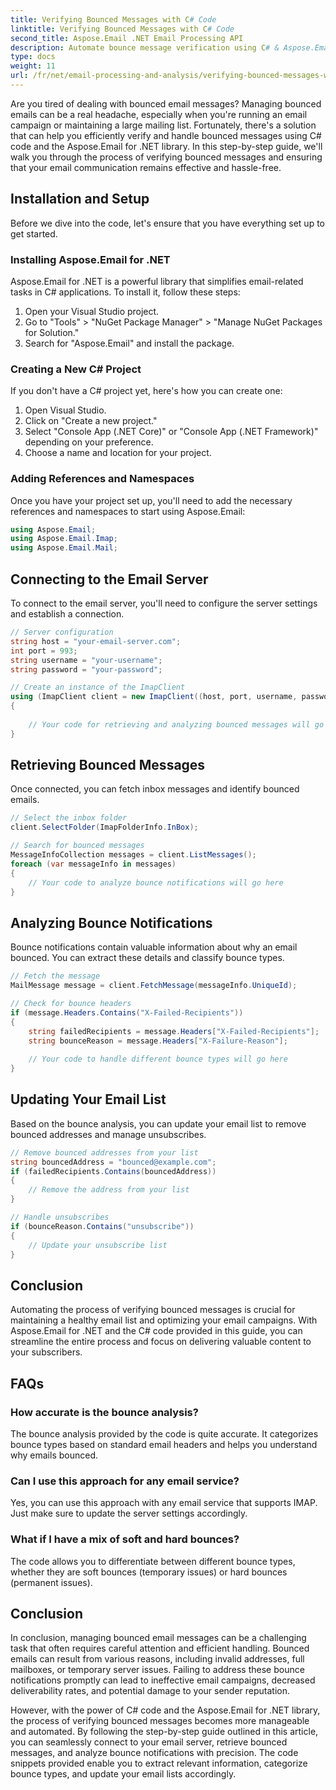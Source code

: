 ```yaml
---
title: Verifying Bounced Messages with C# Code
linktitle: Verifying Bounced Messages with C# Code
second_title: Aspose.Email .NET Email Processing API
description: Automate bounce message verification using C# & Aspose.Email for .NET. Effortlessly manage email lists & enhance campaign effectiveness. 
type: docs
weight: 11
url: /fr/net/email-processing-and-analysis/verifying-bounced-messages-with-csharp-code/
---
```


Are you tired of dealing with bounced email messages? Managing bounced emails can be a real headache, especially when you're running an email campaign or maintaining a large mailing list. Fortunately, there's a solution that can help you efficiently verify and handle bounced messages using C# code and the Aspose.Email for .NET library. In this step-by-step guide, we'll walk you through the process of verifying bounced messages and ensuring that your email communication remains effective and hassle-free.

## Installation and Setup

Before we dive into the code, let's ensure that you have everything set up to get started.

### Installing Aspose.Email for .NET

Aspose.Email for .NET is a powerful library that simplifies email-related tasks in C# applications. To install it, follow these steps:

1. Open your Visual Studio project.
2. Go to "Tools" > "NuGet Package Manager" > "Manage NuGet Packages for Solution."
3. Search for "Aspose.Email" and install the package.

### Creating a New C# Project

If you don't have a C# project yet, here's how you can create one:

1. Open Visual Studio.
2. Click on "Create a new project."
3. Select "Console App (.NET Core)" or "Console App (.NET Framework)" depending on your preference.
4. Choose a name and location for your project.

### Adding References and Namespaces

Once you have your project set up, you'll need to add the necessary references and namespaces to start using Aspose.Email:

```csharp
using Aspose.Email;
using Aspose.Email.Imap;
using Aspose.Email.Mail;
```

## Connecting to the Email Server

To connect to the email server, you'll need to configure the server settings and establish a connection.

```csharp
// Server configuration
string host = "your-email-server.com";
int port = 993;
string username = "your-username";
string password = "your-password";

// Create an instance of the ImapClient
using (ImapClient client = new ImapClient((host, port, username, password))
{
   
    // Your code for retrieving and analyzing bounced messages will go here
}
```

## Retrieving Bounced Messages

Once connected, you can fetch inbox messages and identify bounced emails.

```csharp
// Select the inbox folder
client.SelectFolder(ImapFolderInfo.InBox);

// Search for bounced messages
MessageInfoCollection messages = client.ListMessages();
foreach (var messageInfo in messages)
{
    // Your code to analyze bounce notifications will go here
}
```

## Analyzing Bounce Notifications

Bounce notifications contain valuable information about why an email bounced. You can extract these details and classify bounce types.

```csharp
// Fetch the message
MailMessage message = client.FetchMessage(messageInfo.UniqueId);

// Check for bounce headers
if (message.Headers.Contains("X-Failed-Recipients"))
{
    string failedRecipients = message.Headers["X-Failed-Recipients"];
    string bounceReason = message.Headers["X-Failure-Reason"];
    
    // Your code to handle different bounce types will go here
}
```

## Updating Your Email List

Based on the bounce analysis, you can update your email list to remove bounced addresses and manage unsubscribes.

```csharp
// Remove bounced addresses from your list
string bouncedAddress = "bounced@example.com";
if (failedRecipients.Contains(bouncedAddress))
{
    // Remove the address from your list
}

// Handle unsubscribes
if (bounceReason.Contains("unsubscribe"))
{
    // Update your unsubscribe list
}
```

## Conclusion

Automating the process of verifying bounced messages is crucial for maintaining a healthy email list and optimizing your email campaigns. With Aspose.Email for .NET and the C# code provided in this guide, you can streamline the entire process and focus on delivering valuable content to your subscribers.

## FAQs

### How accurate is the bounce analysis?

The bounce analysis provided by the code is quite accurate. It categorizes bounce types based on standard email headers and helps you understand why emails bounced.

### Can I use this approach for any email service?

Yes, you can use this approach with any email service that supports IMAP. Just make sure to update the server settings accordingly.

### What if I have a mix of soft and hard bounces?

The code allows you to differentiate between different bounce types, whether they are soft bounces (temporary issues) or hard bounces (permanent issues).

## Conclusion

In conclusion, managing bounced email messages can be a challenging task that often requires careful attention and efficient handling. Bounced emails can result from various reasons, including invalid addresses, full mailboxes, or temporary server issues. Failing to address these bounce notifications promptly can lead to ineffective email campaigns, decreased deliverability rates, and potential damage to your sender reputation.

However, with the power of C# code and the Aspose.Email for .NET library, the process of verifying bounced messages becomes more manageable and automated. By following the step-by-step guide outlined in this article, you can seamlessly connect to your email server, retrieve bounced messages, and analyze bounce notifications with precision. The code snippets provided enable you to extract relevant information, categorize bounce types, and update your email lists accordingly.